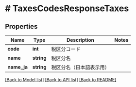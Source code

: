 # # TaxesCodesResponseTaxes

## Properties

Name | Type | Description | Notes
------------ | ------------- | ------------- | -------------
**code** | **int** | 税区分コード | 
**name** | **string** | 税区分名 | 
**name_ja** | **string** | 税区分名（日本語表示用） | 

[[Back to Model list]](../../README.md#documentation-for-models) [[Back to API list]](../../README.md#documentation-for-api-endpoints) [[Back to README]](../../README.md)


